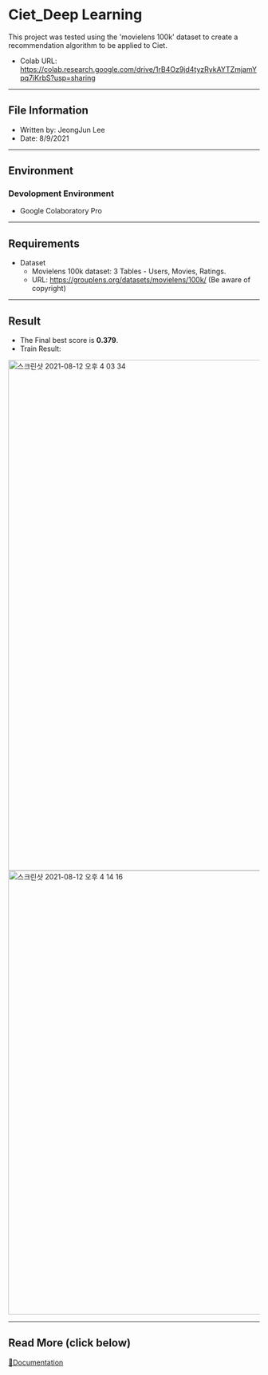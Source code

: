 # Ciet_Deep Learning
This project was tested using the 'movielens 100k' dataset to create a recommendation algorithm to be applied to Ciet. 
- Colab URL: https://colab.research.google.com/drive/1rB4Oz9jd4tyzRykAYTZmjamYpq7iKrbS?usp=sharing
---

## File Information
- Written by: JeongJun Lee
- Date: 8/9/2021
---
## Environment  
### Devolopment Environment  
- Google Colaboratory Pro
---
## Requirements
- Dataset
   - Movielens 100k dataset: 3 Tables - Users, Movies, Ratings.
   - URL: https://grouplens.org/datasets/movielens/100k/ (Be aware of copyright)

---
## Result
- The Final best score is **0.379**.
- Train Result:    
<img width="1022" alt="스크린샷 2021-08-12 오후 4 03 34" src="https://user-images.githubusercontent.com/44626833/129153742-a4ae48a0-83e4-4bab-b26e-a706179a434e.png">
<img width="889" alt="스크린샷 2021-08-12 오후 4 14 16" src="https://user-images.githubusercontent.com/44626833/129153926-4bb6438b-de72-4c54-a8aa-9a98603e275e.png">

---

## Read More (click below)
[📕Documentation](https://github.com/GachonBaro/Ciet_DL/blob/main/Deep%20Autoencoders%20for%20eco%20recommendations.pdf)

